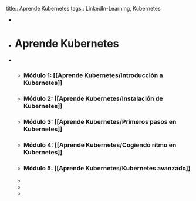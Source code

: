 title:: Aprende Kubernetes
tags:: LinkedIn-Learning, Kubernetes

-
- # Aprende Kubernetes
-
	- ### Módulo 1: [[Aprende Kubernetes/Introducción a Kubernetes]]
	- ### Módulo 2: [[Aprende Kubernetes/Instalación de Kubernetes]]
	- ### Módulo 3: [[Aprende Kubernetes/Primeros pasos en Kubernetes]]
	- ### Módulo 4: [[Aprende Kubernetes/Cogiendo ritmo en Kubernetes]]
	- ### Módulo 5: [[Aprende Kubernetes/Kubernetes avanzado]]
	-
	-
	-